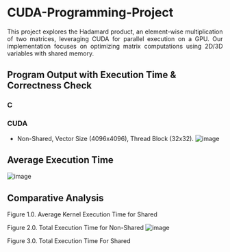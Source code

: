 # CUDA-Programming-Project
<p align="justify">
This project explores the Hadamard product, an element-wise multiplication of two matrices, leveraging CUDA for parallel execution on a GPU. Our implementation focuses on optimizing matrix computations using 2D/3D variables with shared memory.
</p>


## Program Output with Execution Time & Correctness Check 
### C
### CUDA
- Non-Shared, Vector Size (4096x4096), Thread Block (32x32).
![image](https://github.com/user-attachments/assets/cc6ad8df-2c77-4a88-9be0-79c42d73103d)




## Average Execution Time 
![image](https://github.com/user-attachments/assets/31fe8ae7-53c6-4959-874e-c9ef74c0eccb)


## Comparative Analysis

Figure 1.0. Average Kernel Execution Time for Shared 


Figure 2.0. Total Execution Time for Non-Shared
![image](https://github.com/user-attachments/assets/d855551b-aa3e-49be-b8a8-4d0b0ca8984a)


Figure 3.0. Total Execution Time For Shared 


